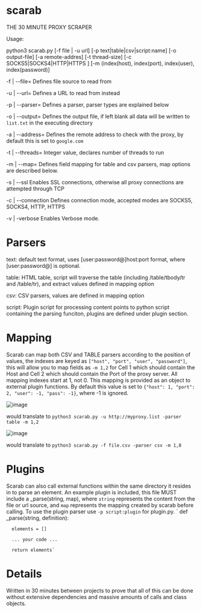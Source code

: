 # scarab
THE 30 MINUTE PROXY SCRAPER


Usage:

python3 scarab.py [-f file | -u url] [-p text|table|csv|script:name] [-o output-file] [-a remote-addres] [-t thread-size] [-c SOCKS5|SOCKS4|HTTP|HTTPS ] [-m (index(host), index(port), index(user), index(password)]
  
  -f <file> | --file=<file>       Defines file source to read from
  
  -u <url>  | --url=<url>         Defines a URL to read from instead
  
  -p <parser> | --parser=<parser> Defines a parser, parser types are explained below
  
  -o <file> | --output=<file>     Defines the output file, if left blank all data will be written to `list.txt` in the executing directory
  
  -a <host> | --address=<host>    Defines the remote address to check with the proxy, by default this is set to `google.com`
  
  -t <size> | --threads=<size>    Integer value, declares number of threads to run
  
  -m <map>  | --map=<map>         Defines field mapping for table and csv parsers, map options are described below.
  
  -s | --ssl                      Enables SSL connections, otherwise all proxy connections are attempted through TCP
  
  -c | --connection               Defines connection mode, accepted modes are SOCKS5, SOCKS4, HTTP, HTTPS
  
  -v | -verbose                   Enables Verbose mode.
  
  
  
# Parsers
  
  text: default text format, uses [user:password@]host:port format, where [user:password@] is optional.
  
  table: HTML table, script will traverse the table (including /table/tbody/tr and /table/tr), and extract values defined in mapping option
  
  csv:   CSV parsers, values are defined in mapping option
  
  script: Plugin script for processing content points to python script containing the parsing funciton, plugins are defined under plugin section.
  
  
# Mapping
  
  Scarab can map both CSV and TABLE parsers according to the position of values, the indexes are keyed as `["host", "port", "user", "password"]`, this will allow you to map fields as `-m 1,2` for Cell 1 which should contain the Host and Cell 2 which should contain the Port of the proxy server.  All mapping indexes start at 1, not 0.  This mapping is provided as an object to external plugin functions.  By default this value is set to `{"host": 1, "port": 2, "user": -1, "pass": -1}`, where -1 is ignored.
  
  ![image](https://user-images.githubusercontent.com/97387095/148680008-dc7f2b9f-cec6-47ff-be4d-7867d984d389.png)
  
  would translate to `python3 scarab.py -u http://myproxy.list -parser table -m 1,2`
  
  ![image](https://user-images.githubusercontent.com/97387095/148681117-c28ef3b2-681b-44a4-a9b1-f37947902284.png)

  would translate to `python3 scarab.py -f file.csv -parser csv -m 1,8`
  
# Plugins
  
  Scarab can also call external functions within the same directory it resides in to parse an element.  An example plugin is included, this file MUST include a _parse(string, map), where `string` represents the content from the file or url source, and `map` represents the mapping created by scarab before calling.  To use the plugin parser use `-p script:plugin` for plugin.py.
  `
    def _parse(string, definition):
  
      elements = []
  
      ... your code ...
  
      return elements`
  
  
# Details
  
  Written in 30 minutes between projects to prove that all of this can be done without extensive dependencies and massive amounts of calls and class objects.
